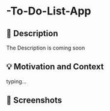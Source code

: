 # -To-Do-List-App
## :scroll: Description
The Description is coming soon

## :bulb: Motivation and Context
 typing...


## :camera_flash: Screenshots
